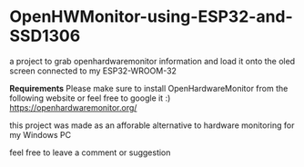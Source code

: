 # OpenHWMonitor-using-ESP32-and-SSD1306
a project to grab openhardwaremonitor information and load it onto the oled screen connected to my ESP32-WROOM-32

**Requirements**
Please make sure to install OpenHardwareMonitor from the following website or feel free to google it :) 
https://openhardwaremonitor.org/

this project was made as an afforable alternative to hardware monitoring for my Windows PC

feel free to leave a comment or suggestion
